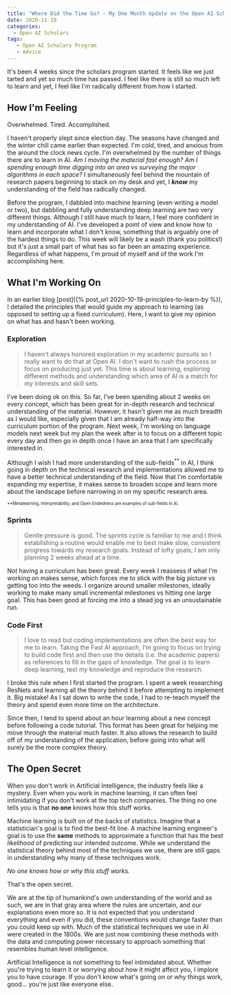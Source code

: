 ```yaml
---
title: "Where Did the Time Go? - My One Month Update on the Open AI Scholars Program"
date: 2020-11-10
categories:
  - Open AI Scholars
tags:
   - Open AI Scholars Program
   - Advice
---
```


 It's been 4 weeks since the scholars program started. It feels like we just tarted and yet so much time has passed. I feel like there is still so much left to learn and yet, I feel like I'm radically different from how I started.

## How I'm Feeling

Overwhelmed. Tired. Accomplished.

I haven't properly slept since election day. The seasons have changed and the winter chill came earlier than expected. I'm cold, tired, and anxious from the around the clock news cycle. I'm overwhelmed by the number of things there are to learn in AI. *Am I moving the material fast enough? Am I spending enough time digging into an area vs surveying the major algorithms in each space?* I simultaneously feel behind the mountain of research papers beginning to stack on my desk and yet, I ***know*** my understanding of the field has radically changed.

Before the program, I dabbled into machine learning (even writing a model or two), but dabbling and fully understanding deep learning are two very different things. Although I still have much to learn, I feel more confident in my understanding of AI. I've developed a point of view and know how to learn and incorporate what I don't know, something that is arguably one of the hardest things to do. This week will likely be a wash (thank you politics!) but it's just a small part of what has so far been an amazing experience. Regardless of what happens, I'm proud of myself and of the work I'm accomplishing here.

## What I'm Working On

In an earlier blog [post]({% post_url 2020-10-19-principles-to-learn-by %}), I detailed the principles that would guide my approach to learning (as opposed to setting up a fixed curriculum). Here, I want to give my opinion on what has and hasn't been working.

### Exploration

>I haven't always honored exploration in my academic pursuits so I really want to do that at Open AI. I don't want to rush the process or focus on producing just yet. This time is about learning, exploring different methods and understanding which area of AI is a match for my interests and skill sets.

I've been doing ok on this. So far, I've been spending about 2 weeks on every concept, which has been great for in-depth research and technical understanding of the material. However, it hasn't given me as much breadth as I would like, especially given that I am already half-way into the curriculum portion of the program. Next week, I'm working on language models next week but my plan the week after is to focus on a different topic every day and then go in depth once I have an area that I am specifically interested in.

Although I wish I had more understanding of the sub-fields<sup>**</sup> in AI, I think going in depth on the technical research and implementations allowed me to have a better technical understanding of the field. Now that I'm comfortable expanding my expertise, it makes sense to broaden scope and learn more about the landscape before narrowing in on my specific research area.

<sub><sup>**Metalearning, Interpretability, and Open Endedness are examples of sub-fields in AI.</sup></sub>

### Sprints

>Gentle pressure is good. The sprints cycle is familiar to me and I think establishing a routine would enable me to best make slow, consistent progress towards my research goals. Instead of lofty goals, I am only planning 2 weeks ahead at a time.

Not having a curriculum has been great. Every week I reassess if what I'm working on makes sense, which forces me to stick with the big picture vs getting too into the weeds. I organize around smaller milestones, ideally working to make many small incremental milestones vs hitting one large goal. This has been good at forcing me into a stead jog vs an unsustainable run.

### Code First

>I love to read but coding implementations are often the best way for  me to learn. Taking the Fast AI approach, I'm going to focus on trying to build code first and then use the details (i.e. the academic papers) as references to fill in the gaps of knowledge. The goal is to learn deep learning, test my knowledge and reproduce the research.

I broke this rule when I first started the program. I spent a week researching ResNets and learning all the theory behind it before attempting to implement it. Big mistake! As I sat down to write the code, I had to re-teach myself the theory and spend even more time on the architecture.

Since then, I tend to spend about an hour learning about a new concept before following a code tutorial. This format has been great for helping me move through the material much faster. It also allows the research to build off of my understanding of the application, before going into what will surely be the more complex theory.

## The Open Secret

When you don't work in Artificial Intelligence, the industry feels like a mystery. Even when you work in machine learning, it can often feel intimidating if you don't work at the top tech companies. The thing no one tells you is that **no one** knows how this stuff works.

Machine learning is built on of the backs of statistics. Imagine that a statistician's goal is to find the best-fit line. A machine learning engineer's goal is to use the **same** methods to approximate a function that has the best *likelihood* of predicting our intended outcome. While we understand the statistical theory behind most of the techniques we use, there are still gaps in understanding why many of these techniques work.

*No one knows how or why this stuff works.*

That's the open secret.

We are at the tip of humankind's own understanding of the world and as such, we are in that gray area where the rules are uncertain, and our explanations even more so. It is not expected that you understand everything and even if you did, these conventions would change faster than you could keep up with. Much of the statistical techniques we use in AI were created in the 1800s. We are just now combining these methods with the data and computing power necessary to approach something that resembles human level intelligence.

Artificial Intelligence is not something to feel intimidated about. Whether you're trying to learn it or worrying about how it might affect you, I implore you to have courage. If you don't know what's going on or why things work, good... you're just like everyone else.
